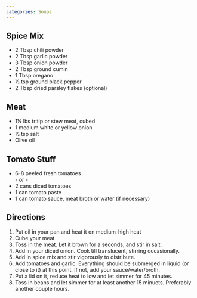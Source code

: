```yaml
---
categories: Soups
---
```


## Spice Mix

- 2 Tbsp chili powder
- 2 Tbsp garlic powder
- 3 Tbsp onion powder
- 2 Tbsp ground cumin
- 1 Tbsp oregano
- &frac12; tsp ground black pepper
- 2 Tbsp dried parsley flakes (optional)

## Meat

- 1&frac12; lbs tritip or stew meat, cubed
- 1 medium white or yellow onion
- &frac12; tsp salt
- Olive oil


## Tomato Stuff

- 6-8 peeled fresh tomatoes<br>
    *- or -*
- 2 cans diced tomatoes
- 1 can tomato paste
- 1 can tomato sauce, meat broth or water (if necessary)

## Directions

1. Put oil in your pan and heat it on medium-high heat
2. Cube your meat
3. Toss in the meat. Let it brown for a seconds, and stir in salt.
4. Add in your diced onion. Cook till translucent, stirring occasionally.
5. Add in spice mix and stir vigorously to distribute.
6. Add tomatoes and garlic. Everything should be submerged in liquid (or close to it) at this point. If not, add your sauce/water/broth.
7. Put a lid on it, reduce heat to low and let simmer for 45 minutes.
8. Toss in beans and let simmer for at least another 15 minuets. Preferably another couple hours.